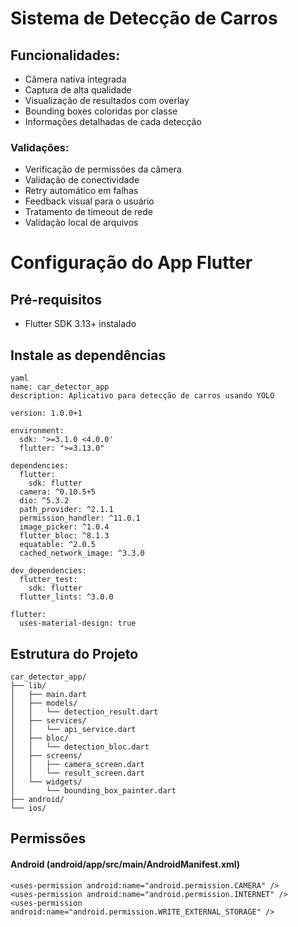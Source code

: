 # Sistema de Detecção de Carros

## Funcionalidades:
- Câmera nativa integrada
- Captura de alta qualidade
- Visualização de resultados com overlay
- Bounding boxes coloridas por classe
- Informações detalhadas de cada detecção

### Validações:
- Verificação de permissões da câmera
- Validação de conectividade
- Retry automático em falhas
- Feedback visual para o usuário
- Tratamento de timeout de rede
- Validação local de arquivos

# Configuração do App Flutter
## Pré-requisitos

- Flutter SDK 3.13+ instalado

## Instale as dependências
```
yaml
name: car_detector_app
description: Aplicativo para detecção de carros usando YOLO

version: 1.0.0+1

environment:
  sdk: '>=3.1.0 <4.0.0'
  flutter: ">=3.13.0"

dependencies:
  flutter:
    sdk: flutter
  camera: ^0.10.5+5
  dio: ^5.3.2
  path_provider: ^2.1.1
  permission_handler: ^11.0.1
  image_picker: ^1.0.4
  flutter_bloc: ^8.1.3
  equatable: ^2.0.5
  cached_network_image: ^3.3.0

dev_dependencies:
  flutter_test:
    sdk: flutter
  flutter_lints: ^3.0.0

flutter:
  uses-material-design: true
```
## Estrutura do Projeto
```
car_detector_app/
├── lib/
│   ├── main.dart
│   ├── models/
│   │   └── detection_result.dart
│   ├── services/
│   │   └── api_service.dart
│   ├── bloc/
│   │   └── detection_bloc.dart
│   ├── screens/
│   │   ├── camera_screen.dart
│   │   └── result_screen.dart
│   └── widgets/
│       └── bounding_box_painter.dart
├── android/
└── ios/
```

## Permissões
#### Android (android/app/src/main/AndroidManifest.xml)
```
<uses-permission android:name="android.permission.CAMERA" />
<uses-permission android:name="android.permission.INTERNET" />
<uses-permission android:name="android.permission.WRITE_EXTERNAL_STORAGE" />
```

